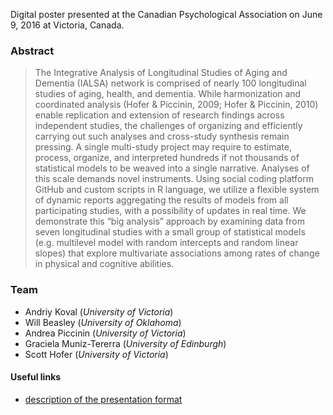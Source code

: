 Digital poster presented at the Canadian Psychological Association on June 9, 2016 at Victoria, Canada. 

### Abstract

> The Integrative Analysis of Longitudinal Studies of Aging and Dementia (IALSA) network is comprised of nearly 100 longitudinal studies of aging, health, and dementia. While harmonization and coordinated analysis (Hofer & Piccinin, 2009; Hofer & Piccinin, 2010) enable replication and extension of research findings across independent studies, the challenges of organizing and efficiently carrying out such analyses and cross-study synthesis remain pressing. A single multi-study project may require to estimate, process, organize, and interpreted hundreds if not thousands of statistical models to be weaved into a single narrative. Analyses of this scale demands novel instruments. Using social coding platform GitHub and custom scripts in R language, we utilize a flexible system of dynamic reports aggregating the results of models from all participating studies, with a possibility of updates in real time. We demonstrate this “big analysis” approach by examining data from seven longitudinal studies with a small group of statistical models (e.g. multilevel model with random intercepts and random linear slopes) that explore multivariate associations among rates of change in physical and cognitive abilities.

### Team
- Andriy Koval (*University of Victoria*) 
- Will Beasley (*University of Oklahoma*)
- Andrea Piccinin (*University of Victoria*)
- Graciela Muniz-Tererra (*University of Edinburgh*)
- Scott Hofer (*University of Victoria*)

#### Useful links
- [description of the presentation format](http://www.cpa.ca/convention/presentingattheconvention/)
